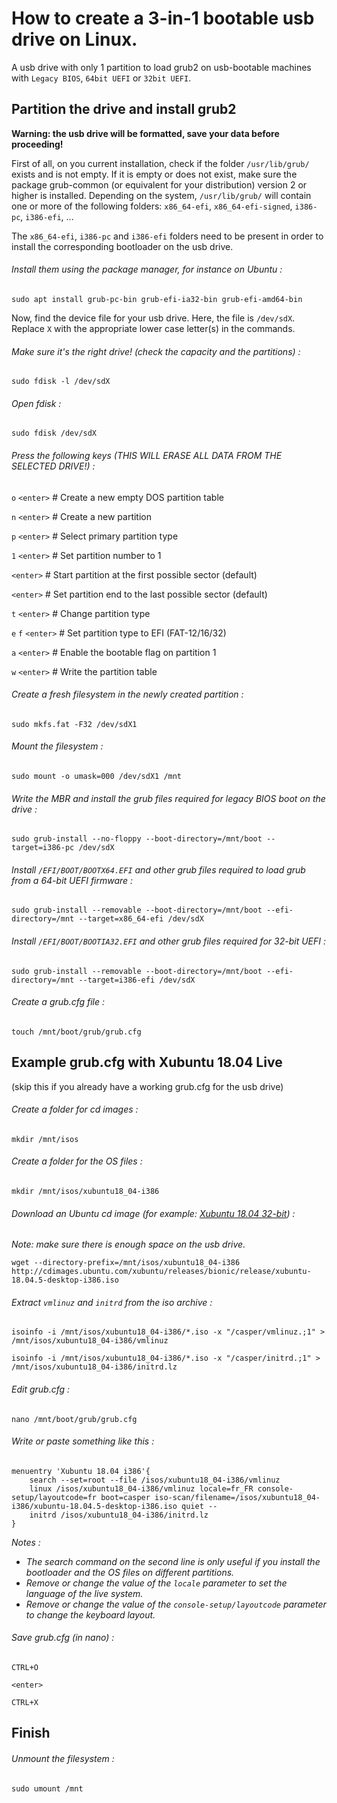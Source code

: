 # How to create a 3-in-1 bootable usb drive on Linux.

A usb drive with only 1 partition to load grub2 on usb-bootable machines with `Legacy BIOS`, `64bit UEFI` or `32bit UEFI`.

## Partition the drive and install grub2

**Warning: the usb drive will be formatted, save your data before proceeding!**

First of all, on you current installation, check if the folder `/usr/lib/grub/` exists and is not empty.
If it is empty or does not exist, make sure the package grub-common (or equivalent for your distribution) version 2 or higher is installed.
Depending on the system, `/usr/lib/grub/` will contain one or more of the following folders: `x86_64-efi`, `x86_64-efi-signed`, `i386-pc`, `i386-efi`, ...

The `x86_64-efi`, `i386-pc` and `i386-efi` folders need to be present in order to install the corresponding bootloader on the usb drive.

###### Install them using the package manager, for instance on Ubuntu :

`sudo apt install grub-pc-bin grub-efi-ia32-bin grub-efi-amd64-bin`

Now, find the device file for your usb drive. Here, the file is `/dev/sdX`. Replace `X` with the appropriate lower case letter(s) in the commands.

###### Make sure it's the right drive! (check the capacity and the partitions) :

`sudo fdisk -l /dev/sdX`

###### Open fdisk :

`sudo fdisk /dev/sdX`

###### Press the following keys (THIS WILL ERASE ALL DATA FROM THE SELECTED DRIVE!) :

`o` `<enter>` # Create a new empty DOS partition table

`n` `<enter>` # Create a new partition

`p` `<enter>` # Select primary partition type

`1` `<enter>` # Set partition number to 1

`<enter>` # Start partition at the first possible sector (default)

`<enter>` # Set partition end to the last possible sector (default)

`t` `<enter>` # Change partition type

`e` `f` `<enter>` # Set partition type to EFI (FAT-12/16/32)

`a` `<enter>` # Enable the bootable flag on partition 1

`w` `<enter>` # Write the partition table

###### Create a fresh filesystem in the newly created partition :

`sudo mkfs.fat -F32 /dev/sdX1`

###### Mount the filesystem :

`sudo mount -o umask=000 /dev/sdX1 /mnt`

###### Write the MBR and install the grub files required for legacy BIOS boot on the drive :

`sudo grub-install --no-floppy --boot-directory=/mnt/boot --target=i386-pc /dev/sdX`

###### Install `/EFI/BOOT/BOOTX64.EFI` and other grub files required to load grub from a 64-bit UEFI firmware :

`sudo grub-install --removable --boot-directory=/mnt/boot --efi-directory=/mnt --target=x86_64-efi /dev/sdX`

###### Install `/EFI/BOOT/BOOTIA32.EFI` and other grub files required for 32-bit UEFI :

`sudo grub-install --removable --boot-directory=/mnt/boot --efi-directory=/mnt --target=i386-efi /dev/sdX`

###### Create a grub.cfg file :

`touch /mnt/boot/grub/grub.cfg`

## Example grub.cfg with Xubuntu 18.04 Live
(skip this if you already have a working grub.cfg for the usb drive)

###### Create a folder for cd images :

`mkdir /mnt/isos`

###### Create a folder for the OS files :

`mkdir /mnt/isos/xubuntu18_04-i386`

###### Download an Ubuntu cd image (for example: [Xubuntu 18.04 32-bit](http://cdimages.ubuntu.com/xubuntu/releases/bionic/release/xubuntu-18.04.5-desktop-i386.iso)) :

*Note: make sure there is enough space on the usb drive.*

`wget --directory-prefix=/mnt/isos/xubuntu18_04-i386 http://cdimages.ubuntu.com/xubuntu/releases/bionic/release/xubuntu-18.04.5-desktop-i386.iso`

###### Extract `vmlinuz` and `initrd` from the iso archive :

`isoinfo -i /mnt/isos/xubuntu18_04-i386/*.iso -x "/casper/vmlinuz.;1" > /mnt/isos/xubuntu18_04-i386/vmlinuz`

`isoinfo -i /mnt/isos/xubuntu18_04-i386/*.iso -x "/casper/initrd.;1" > /mnt/isos/xubuntu18_04-i386/initrd.lz`

###### Edit grub.cfg :

`nano /mnt/boot/grub/grub.cfg`

###### Write or paste something like this :

````
menuentry 'Xubuntu 18.04 i386'{
	search --set=root --file /isos/xubuntu18_04-i386/vmlinuz
	linux /isos/xubuntu18_04-i386/vmlinuz locale=fr_FR console-setup/layoutcode=fr boot=casper iso-scan/filename=/isos/xubuntu18_04-i386/xubuntu-18.04.5-desktop-i386.iso quiet --
	initrd /isos/xubuntu18_04-i386/initrd.lz
}
````

*Notes :*
* *The search command on the second line is only useful if you install the bootloader and the OS files on different partitions.*
* *Remove or change the value of the `locale` parameter to set the language of the live system.*
* *Remove or change the value of the `console-setup/layoutcode` parameter to change the keyboard layout.*

###### Save grub.cfg (in nano) :

`CTRL+O`

`<enter>`

`CTRL+X`

## Finish

###### Unmount the filesystem :

`sudo umount /mnt`
